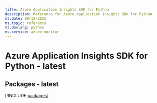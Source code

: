 ```yaml
---
title: Azure Application Insights SDK for Python
description: Reference for Azure Application Insights SDK for Python
ms.date: 09/12/2025
ms.topic: reference
ms.devlang: python
ms.service: azure-monitor
---
```

# Azure Application Insights SDK for Python - latest
## Packages - latest
[!INCLUDE [packages](application-insights-index.md)]